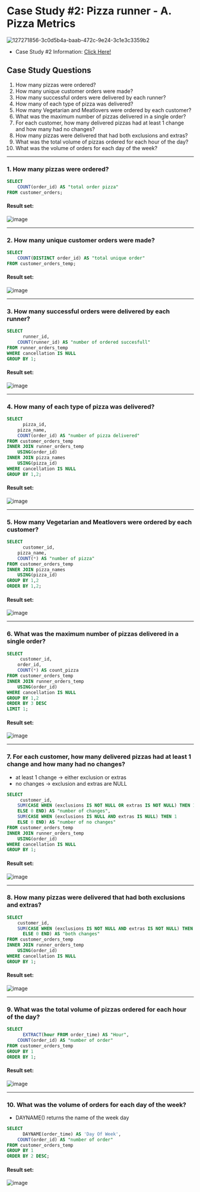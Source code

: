 # Case Study #2: Pizza runner - A. Pizza Metrics

![127271856-3c0d5b4a-baab-472c-9e24-3c1e3c3359b2](https://github.com/Trantuan24/Project_Sql/assets/145254268/0dcf4350-04fc-404a-ac10-8abcf894e0e2)

- Case Study #2 Information: [Click Here!](https://8weeksqlchallenge.com/case-study-2/)

## Case Study Questions

1. How many pizzas were ordered?
2. How many unique customer orders were made?
3. How many successful orders were delivered by each runner?
4. How many of each type of pizza was delivered?
5. How many Vegetarian and Meatlovers were ordered by each customer?
6. What was the maximum number of pizzas delivered in a single order?
7. For each customer, how many delivered pizzas had at least 1 change and how many had no changes?
8. How many pizzas were delivered that had both exclusions and extras?
9. What was the total volume of pizzas ordered for each hour of the day?
10. What was the volume of orders for each day of the week?

***

###  1. How many pizzas were ordered?

```sql
SELECT 
	COUNT(order_id) AS "total order pizza"
FROM customer_orders;
```

#### Result set:
![image](https://github.com/Trantuan24/Project_Sql/assets/145254268/11c34b8a-b084-4248-a6ec-5f30e89ba571)

***

###  2. How many unique customer orders were made?

```sql
SELECT 
	COUNT(DISTINCT order_id) AS "total unique order"
FROM customer_orders_temp;
```

#### Result set:
![image](https://github.com/Trantuan24/Project_Sql/assets/145254268/ddee7436-2386-41fe-b4e0-81b15aea5426)

***

###  3. How many successful orders were delivered by each runner?

```sql
SELECT 
	  runner_id,
    COUNT(runner_id) AS "number of ordered succesfull"
FROM runner_orders_temp
WHERE cancellation IS NULL
GROUP BY 1;
```

#### Result set:
![image](https://github.com/Trantuan24/Project_Sql/assets/145254268/dbf7ef25-eaf5-43d1-8288-622ea478bc89)

***

###  4. How many of each type of pizza was delivered?

```sql
SELECT 
	  pizza_id,
    pizza_name,
    COUNT(order_id) AS "number of pizza delivered"
FROM customer_orders_temp
INNER JOIN runner_orders_temp
	USING(order_id)
INNER JOIN pizza_names
	USING(pizza_id)
WHERE cancellation IS NULL
GROUP BY 1,2;
```

#### Result set:
![image](https://github.com/Trantuan24/Project_Sql/assets/145254268/a6b5386a-4946-4c07-a1ce-e2f3cbe18b53)

***

###  5. How many Vegetarian and Meatlovers were ordered by each customer?

```sql
SELECT 
	  customer_id,
    pizza_name,
    COUNT(*) AS "number of pizza"
FROM customer_orders_temp
INNER JOIN pizza_names 
	USING(pizza_id)
GROUP BY 1,2
ORDER BY 1,2;
```

#### Result set:
![image](https://github.com/Trantuan24/Project_Sql/assets/145254268/942d7c1e-e5bc-45e3-b803-2bd2bc40b02e)

***

###  6. What was the maximum number of pizzas delivered in a single order?

```sql
SELECT 
	 customer_id,
    order_id,
    COUNT(*) AS count_pizza
FROM customer_orders_temp
INNER JOIN runner_orders_temp
	USING(order_id)
WHERE cancellation IS NULL
GROUP BY 1,2
ORDER BY 3 DESC
LIMIT 1;
```

#### Result set:
![image](https://github.com/Trantuan24/Project_Sql/assets/145254268/6a512a01-0bcb-4d85-8b40-b8777529e9b1)

***

###  7. For each customer, how many delivered pizzas had at least 1 change and how many had no changes?
- at least 1 change -> either exclusion or extras 
- no changes -> exclusion and extras are NULL

```sql
SELECT 
	 customer_id,
    SUM(CASE WHEN (exclusions IS NOT NULL OR extras IS NOT NULL) THEN 1
    ELSE 0 END) AS "number of changes",
    SUM(CASE WHEN (exclusions IS NULL AND extras IS NULL) THEN 1
    ELSE 0 END) AS "number of no changes"
FROM customer_orders_temp
INNER JOIN runner_orders_temp
	USING(order_id)
WHERE cancellation IS NULL
GROUP BY 1;
```

#### Result set:
![image](https://github.com/Trantuan24/Project_Sql/assets/145254268/860c2e4a-a1e7-4f6a-89ae-38125a4401fc)

***

###  8. How many pizzas were delivered that had both exclusions and extras?

```sql
SELECT
	customer_id,
	SUM(CASE WHEN (exclusions IS NOT NULL AND extras IS NOT NULL) THEN 1
      ELSE 0 END) AS "both changes"
FROM customer_orders_temp
INNER JOIN runner_orders_temp
	USING(order_id)
WHERE cancellation IS NULL
GROUP BY 1;
```

#### Result set:
![image](https://github.com/Trantuan24/Project_Sql/assets/145254268/fa9428c1-5955-47c4-b00c-57549f1b8841)

***

###  9. What was the total volume of pizzas ordered for each hour of the day?

```sql
SELECT 
	  EXTRACT(hour FROM order_time) AS "Hour",
    COUNT(order_id) AS "number of order"
FROM customer_orders_temp
GROUP BY 1
ORDER BY 1;
```

#### Result set:
![image](https://github.com/Trantuan24/Project_Sql/assets/145254268/277e90a0-46b7-4a54-a788-f93c823e6b28)

***

###  10. What was the volume of orders for each day of the week?

- DAYNAME() returns the name of the week day

```sql
SELECT
	  DAYNAME(order_time) AS 'Day Of Week',
    COUNT(order_id) AS "number of order"
FROM customer_orders_temp
GROUP BY 1
ORDER BY 2 DESC;
```

#### Result set:
![image](https://github.com/Trantuan24/Project_Sql/assets/145254268/5b5fdc9f-bc7d-4c98-83b9-70395f40dcca)

